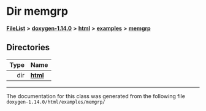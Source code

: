 

# Dir memgrp



[**FileList**](files.md) **>** [**doxygen-1.14.0**](dir_9d5bad020669189c90cda983471be5d0.md) **>** [**html**](dir_05d1fd8a7cdd04f638f8b23196de02e2.md) **>** [**examples**](dir_aa52e73a32d193037813a53dcfe817b6.md) **>** [**memgrp**](dir_f6db993c6f6d029eac2a6e626a01b73a.md)














## Directories

| Type | Name |
| ---: | :--- |
| dir | [**html**](dir_c98cbca20bfce4c2fd5d7a8bd1b41a7e.md) <br> |

























































------------------------------
The documentation for this class was generated from the following file `doxygen-1.14.0/html/examples/memgrp/`

